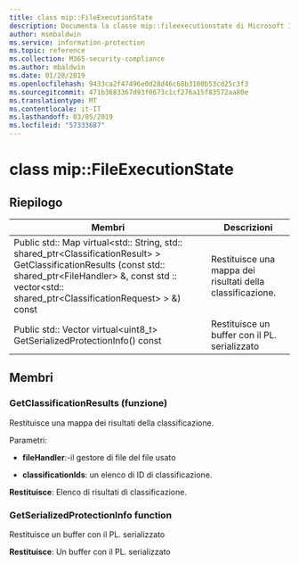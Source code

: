 ```yaml
---
title: class mip::FileExecutionState
description: Documenta la classe mip::fileexecutionstate di Microsoft Information Protection (MIP) SDK.
author: msmbaldwin
ms.service: information-protection
ms.topic: reference
ms.collection: M365-security-compliance
ms.author: mbaldwin
ms.date: 01/28/2019
ms.openlocfilehash: 9433ca2f47496e0d28d46c68b3100b53cd25c3f3
ms.sourcegitcommit: 471b3683367d93f0673c1cf276a15f83572aa80e
ms.translationtype: MT
ms.contentlocale: it-IT
ms.lasthandoff: 03/05/2019
ms.locfileid: "57333687"
---
```

# <a name="class-mipfileexecutionstate"></a>class mip::FileExecutionState 
  
## <a name="summary"></a>Riepilogo
 Membri                        | Descrizioni                                
--------------------------------|---------------------------------------------
Public std:: Map virtual\<std:: String, std:: shared_ptr\<ClassificationResult\> \> GetClassificationResults (const std:: shared_ptr\<FileHandler\> &, const std :: vector\<std:: shared_ptr\<ClassificationRequest\> \> &) const  |  Restituisce una mappa dei risultati della classificazione.
Public std:: Vector virtual\<uint8_t\> GetSerializedProtectionInfo() const  |  Restituisce un buffer con il PL. serializzato
  
## <a name="members"></a>Membri
  
### <a name="getclassificationresults-function"></a>GetClassificationResults (funzione)
Restituisce una mappa dei risultati della classificazione.

Parametri:  
* **fileHandler**:-il gestore di file del file usato 


* **classificationIds**: un elenco di ID di classificazione. 



  
**Restituisce**: Elenco di risultati di classificazione.
  
### <a name="getserializedprotectioninfo-function"></a>GetSerializedProtectionInfo function
Restituisce un buffer con il PL. serializzato

  
**Restituisce**: Un buffer con il PL. serializzato
